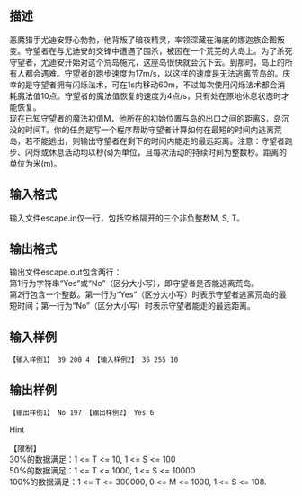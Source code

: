 ## 描述

恶魔猎手尤迪安野心勃勃，他背叛了暗夜精灵，率领深藏在海底的娜迦族企图叛变。守望者在与尤迪安的交锋中遭遇了围杀，被困在一个荒芜的大岛上。为了杀死守望者，尤迪安开始对这个荒岛施咒，这座岛很快就会沉下去。到那时，岛上的所有人都会遇难。守望者的跑步速度为17m/s，以这样的速度是无法逃离荒岛的。庆幸的是守望者拥有闪烁法术，可在1s内移动60m，不过每次使用闪烁法术都会消耗魔法值10点。守望者的魔法值恢复的速度为4点/s，只有处在原地休息状态时才能恢复。<br /> 现在已知守望者的魔法初值M，他所在的初始位置与岛的出口之间的距离S，岛沉没的时间T。你的任务是写一个程序帮助守望者计算如何在最短的时间内逃离荒岛，若不能逃出，则输出守望者在剩下的时间内能走的最远距离。注意：守望者跑步、闪烁或休息活动均以秒(s)为单位，且每次活动的持续时间为整数秒。距离的单位为米(m)。<br />

## 输入格式

输入文件escape.in仅一行，包括空格隔开的三个非负整数M, S, T。

## 输出格式

输出文件escape.out包含两行：<br /> 第1行为字符串“Yes”或“No”（区分大小写），即守望者是否能逃离荒岛。<br /> 第2行包含一个整数。第一行为“Yes”（区分大小写）时表示守望者逃离荒岛的最短时间；第一行为“No”（区分大小写）时表示守望者能走的最远距离。<br />

## 输入样例

```plaintext
【输入样例1】 39 200 4 【输入样例2】 36 255 10
```

## 输出样例

```plaintext
【输出样例1】 No 197 【输出样例2】 Yes 6
```

Hint

【限制】<br /> 30%的数据满足：1 <= T <= 10, 1 <= S <= 100<br /> 50%的数据满足：1 <= T <= 1000, 1 <= S <= 10000<br /> 100%的数据满足：1 <= T <= 300000, 0 <= M <= 1000, 1 <= S <= 108.<br />



 

